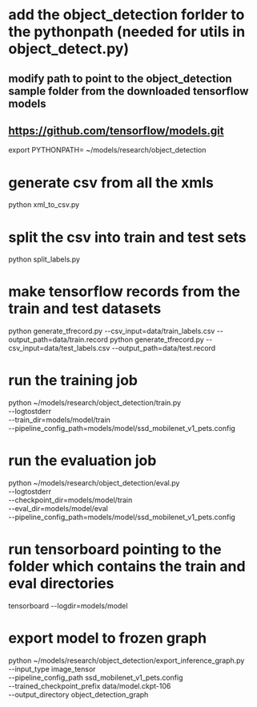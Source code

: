 # add the object_detection forlder to the pythonpath (needed for utils in object_detect.py)
## modify path to point to the object_detection sample folder from the downloaded tensorflow models
## https://github.com/tensorflow/models.git
export PYTHONPATH= ~/models/research/object_detection

# generate csv from all the xmls
python xml_to_csv.py

# split the csv into train and test sets
python split_labels.py

# make tensorflow records from the train and test datasets
python generate_tfrecord.py --csv_input=data/train_labels.csv  --output_path=data/train.record
python generate_tfrecord.py --csv_input=data/test_labels.csv  --output_path=data/test.record

# run the training job
python ~/models/research/object_detection/train.py \
        --logtostderr \
        --train_dir=models/model/train \
        --pipeline_config_path=models/model/ssd_mobilenet_v1_pets.config

# run the evaluation job
python ~/models/research/object_detection/eval.py \
        --logtostderr \
        --checkpoint_dir=models/model/train \
        --eval_dir=models/model/eval \
        --pipeline_config_path=models/model/ssd_mobilenet_v1_pets.config

# run tensorboard pointing to the folder which contains the train and eval directories
tensorboard --logdir=models/model

# export model to frozen graph
python ~/models/research/object_detection/export_inference_graph.py \
    --input_type image_tensor \
    --pipeline_config_path ssd_mobilenet_v1_pets.config \
    --trained_checkpoint_prefix data/model.ckpt-106 \
    --output_directory object_detection_graph
